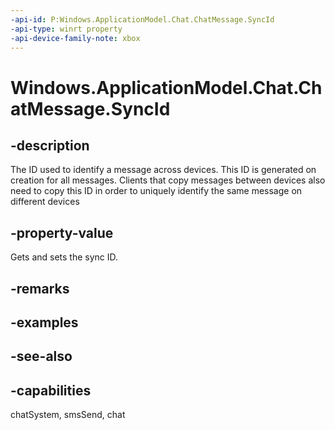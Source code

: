 ```yaml
---
-api-id: P:Windows.ApplicationModel.Chat.ChatMessage.SyncId
-api-type: winrt property
-api-device-family-note: xbox
---
```


<!-- Property syntax
public string SyncId { get;  set; }
-->

# Windows.ApplicationModel.Chat.ChatMessage.SyncId

## -description
The ID used to identify a message across devices. This ID is generated on creation for all messages. Clients that copy messages between devices also need to copy this ID in order to uniquely identify the same message on different devices

## -property-value
Gets and sets the sync ID.

## -remarks

## -examples

## -see-also

## -capabilities
chatSystem, smsSend, chat
